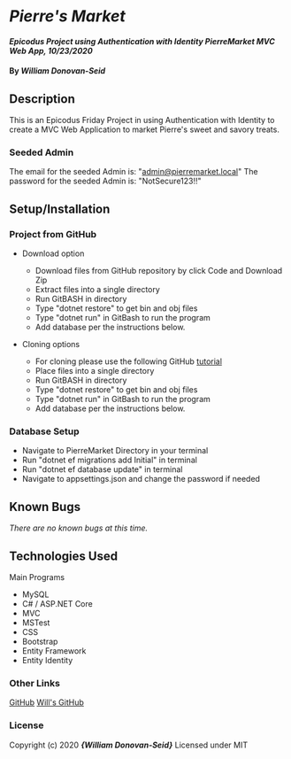 # _Pierre's Market_

#### _Epicodus Project using Authentication with Identity PierreMarket MVC Web App, 10/23/2020_

#### By _**William Donovan-Seid**_

## Description

This is an Epicodus Friday Project in using Authentication with Identity to create a MVC Web Application to market Pierre's sweet and savory treats.

### Seeded Admin

The email for the seeded Admin is: "admin@pierremarket.local"
The password for the seeded Admin is: "NotSecure123!!"

## Setup/Installation

### Project from GitHub

* Download option
  * Download files from GitHub repository by click Code and Download Zip
  * Extract files into a single directory 
  * Run GitBASH in directory
  * Type "dotnet restore" to get bin and obj files
  * Type "dotnet run" in GitBash to run the program
  * Add database per the instructions below.

* Cloning options
  * For cloning please use the following GitHub [tutorial](https://docs.github.com/en/enterprise/2.16/user/github/creating-cloning-and-archiving-repositories/cloning-a-repository)
  * Place files into a single directory 
  * Run GitBASH in directory
  * Type "dotnet restore" to get bin and obj files
  * Type "dotnet run" in GitBash to run the program
  * Add database per the instructions below.

### Database Setup

* Navigate to PierreMarket Directory in your terminal
* Run "dotnet ef migrations add Initial" in terminal
* Run "dotnet ef database update" in terminal
* Navigate to appsettings.json and change the password if needed

## Known Bugs

_There are no known bugs at this time._

## Technologies Used

Main Programs
* MySQL
* C# / ASP.NET Core 
* MVC
* MSTest
* CSS
* Bootstrap
* Entity Framework
* Entity Identity


### Other Links
[GitHub](https://blog.agood.cloud/img/common/github.png)
[Will's GitHub](https://github.com/wdonovanseid)

### License

Copyright (c) 2020 **_{William Donovan-Seid}_**
Licensed under MIT